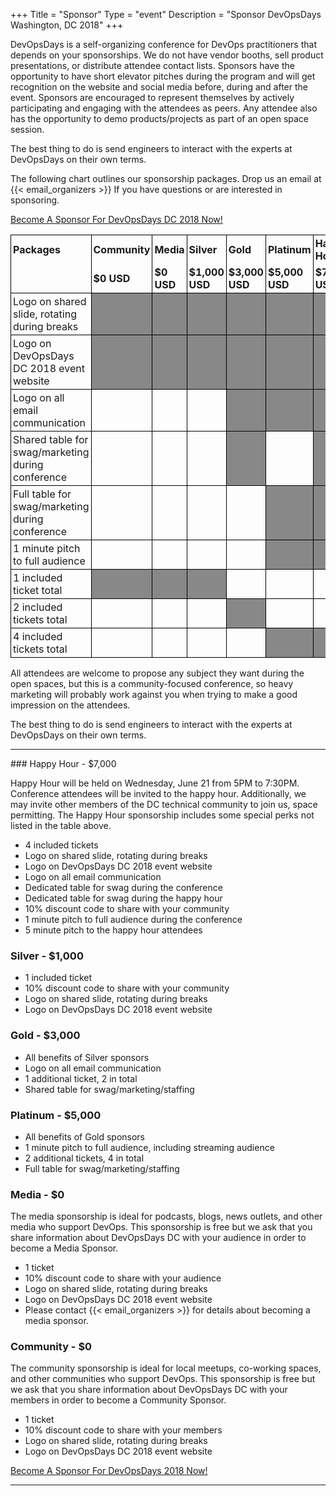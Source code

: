 +++
Title = "Sponsor"
Type = "event"
Description = "Sponsor DevOpsDays Washington, DC 2018"
+++

DevOpsDays is a self-organizing conference for DevOps practitioners that depends
on your sponsorships. We do not have vendor booths, sell product presentations,
or distribute attendee contact lists. Sponsors have the opportunity to have
short elevator pitches during the program and will get recognition on the
website and social media before, during and after the event. Sponsors are
encouraged to represent themselves by actively participating and engaging with
the attendees as peers. Any attendee also has the opportunity to demo
products/projects as part of an open space session.

The best thing to do is send engineers to interact with the experts at
DevOpsDays on their own terms.

The following chart outlines our sponsorship packages.  Drop us an email at {{< email_organizers >}} If you have questions or are interested in sponsoring.

[Become A Sponsor For DevOpsDays DC 2018 Now!](https://devopsdaysdc2018.busyconf.com/bookings/new?discount=SPONSOR)

<style>
  table.sponsorship            { border-collapse: collapse; }
  table.sponsorship td         { text-align: left; border: 1px solid #000; padding: 3px; }
  table.sponsorship tr.hed1 td { border-bottom: 0px; }
  table.sponsorship tr.hed2 td { border-top: 0px; }
  table.sponsorship td.yes     { background-color: #888; }
</style>
<table class="sponsorship">
<tbody>
<tr class="hed1">
<td><strong>Packages</strong></td>
<td><strong>Community</strong></td>
<td><strong>Media</strong></td>
<td><strong>Silver</strong></td>
<td><strong>Gold</strong></td>
<td><strong>Platinum</strong></td>
<td><strong>Happy Hour</strong></td>
</tr>
<tr class="hed2">
<td></td>
<td><strong>$0 USD</strong></td>
<td><strong>$0 USD</strong></td>
<td><strong>$1,000 USD</strong></td>
<td><strong>$3,000 USD</strong></td>
<td><strong>$5,000 USD</strong></td>
<td><strong>$7,000 USD</strong></td>
</tr>
<tr>
<td>Logo on shared slide, rotating during breaks</td>
<td class="yes"> </td>
<td class="yes"> </td>
<td class="yes"> </td>
<td class="yes"> </td>
<td class="yes"> </td>
<td class="yes"> </td>
</tr>
<tr>
<td>Logo on DevOpsDays DC 2018 event website</td>
<td class="yes"> </td>
<td class="yes"> </td>
<td class="yes"> </td>
<td class="yes"> </td>
<td class="yes"> </td>
<td class="yes"> </td>
</tr>
<tr>
<td>Logo on all email communication</td>
<td class="no"> </td>
<td class="no"> </td>
<td class="no"> </td>
<td class="yes"> </td>
<td class="yes"> </td>
<td class="yes"> </td>
</tr>
<tr>
<td>Shared table for swag/marketing during conference</td>
<td class="no"> </td>
<td class="no"> </td>
<td class="no"> </td>
<td class="yes"> </td>
<td class="no"> </td>
<td class="yes"> </td>
</tr>
<td>Full table for swag/marketing during conference</td>
<td class="no"> </td>
<td class="no"> </td>
<td class="no"> </td>
<td class="no"> </td>
<td class="yes"> </td>
<td class="yes"> </td>
</tr>
<tr>
<td>1 minute pitch to full audience</td>
<td class="no"> </td>
<td class="no"> </td>
<td class="no"> </td>
<td class="no"> </td>
<td class="yes"> </td>
<td class="yes"> </td>
</tr>
<tr>
<tr>
<td>1 included ticket total</td>
<td class="yes"> </td>
<td class="yes"> </td>
<td class="yes"> </td>
<td class="no"> </td>
<td class="no"> </td>
<td class="no"> </td>
</tr>
<tr>
<td>2 included tickets total</td>
<td class="no"> </td>
<td class="no"> </td>
<td class="no"> </td>
<td class="yes"> </td>
<td class="no"> </td>
<td class="no"> </td>
</tr>
<tr>
<td>4 included tickets total</td>
<td class="no"> </td>
<td class="no"> </td>
<td class="no"> </td>
<td class="no"> </td>
<td class="yes"> </td>
<td class="yes"> </td>
</tr>
</tbody>
</table>
<p>
All attendees are welcome to propose any subject they want during the open
spaces, but this is a community-focused conference, so heavy marketing will
probably work against you when trying to make a good impression on the
attendees.
<p>
The best thing to do is send engineers to interact with the experts at
DevOpsDays on their own terms.
<p>
<hr/>
### Happy Hour - $7,000    

Happy Hour will be held on Wednesday, June 21 from 5PM to 7:30PM.  Conference
attendees will be invited to the happy hour.  Additionally, we may invite other
members of the DC technical community to join us, space permitting.  The Happy
Hour sponsorship includes some special perks not listed in the table above.  

* 4 included tickets
* Logo on shared slide, rotating during breaks
* Logo on DevOpsDays DC 2018 event website
* Logo on all email communication
* Dedicated table for swag during the conference
* Dedicated table for swag during the happy hour
* 10% discount code to share with your community
* 1 minute pitch to full audience during the conference
* 5 minute pitch to the happy hour attendees

### Silver - $1,000

* 1 included ticket
* 10% discount code to share with your community
* Logo on shared slide, rotating during breaks
* Logo on DevOpsDays DC 2018 event website

### Gold - $3,000

* All benefits of Silver sponsors
* Logo on all email communication
* 1 additional ticket, 2 in total
* Shared table for swag/marketing/staffing

### Platinum - $5,000

* All benefits of Gold sponsors
* 1 minute pitch to full audience, including streaming audience
* 2 additional tickets, 4 in total
* Full table for swag/marketing/staffing

### Media - $0

The media sponsorship is ideal for podcasts, blogs, news outlets, and other
media who support DevOps.  This sponsorship is free but we ask that you share
information about DevOpsDays DC with your audience in order to become a Media
Sponsor.

* 1 ticket
* 10% discount code to share with your audience
* Logo on shared slide, rotating during breaks
* Logo on DevOpsDays DC 2018 event website
* Please contact {{< email_organizers >}} for details about becoming a media
sponsor.

### Community - $0

The community sponsorship is ideal for local meetups, co-working spaces, and
other communities who support DevOps.  This sponsorship is free but we ask that
you share information about DevOpsDays DC with your members in order to
become a Community Sponsor.

* 1 ticket
* 10% discount code to share with your members
* Logo on shared slide, rotating during breaks
* Logo on DevOpsDays DC 2018 event website

[Become A Sponsor For DevOpsDays 2018 Now!](https://devopsdaysdc2018.busyconf.com/bookings/new?discount=SPONSOR)

<hr/>
